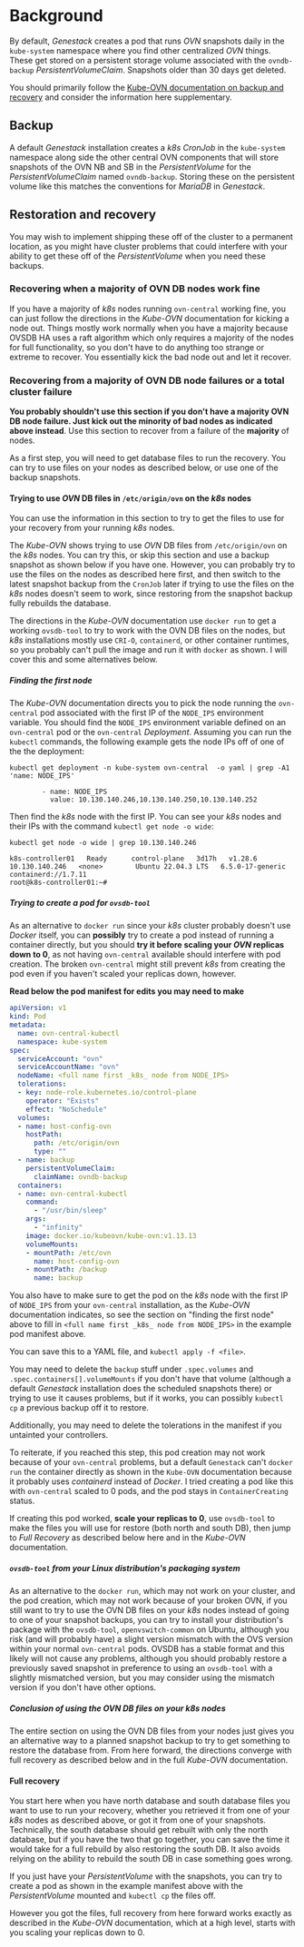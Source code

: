 # Background

By default, _Genestack_ creates a pod that runs _OVN_ snapshots daily in the `kube-system` namespace where you find other centralized _OVN_ things. These get stored on a persistent storage volume associated with the `ovndb-backup` _PersistentVolumeClaim_. Snapshots older than 30 days get deleted.

You should primarily follow the [Kube-OVN documentation on backup and recovery](https://kubeovn.github.io/docs/stable/en/ops/recover-db/) and consider the information here supplementary.

## Backup

A default _Genestack_ installation creates a _k8s_ _CronJob_ in the `kube-system` namespace along side the other central OVN components that will store snapshots of the OVN NB and SB in the _PersistentVolume_ for the _PersistentVolumeClaim_ named `ovndb-backup`. Storing these on the persistent volume like this matches the conventions for _MariaDB_ in _Genestack_.

## Restoration and recovery

You may wish to implement shipping these off of the cluster to a permanent location, as you might have cluster problems that could interfere with your ability to get these off of the _PersistentVolume_ when you need these backups.

### Recovering when a majority of OVN DB nodes work fine

If you have a majority of _k8s_ nodes running `ovn-central` working fine, you can just follow the directions in the _Kube-OVN_ documentation for kicking a node out. Things mostly work normally when you have a majority because OVSDB HA uses a raft algorithm which only requires a majority of the nodes for full functionality, so you don't have to do anything too strange or extreme to recover. You essentially kick the bad node out and let it recover.

### Recovering from a majority of OVN DB node failures or a total cluster failure

**You probably shouldn't use this section if you don't have a majority OVN DB node failure. Just kick out the minority of bad nodes as indicated above instead**. Use this section to recover from a failure of the **majority** of nodes.

As a first step, you will need to get database files to run the recovery. You can try to use files on your nodes as described below, or use one of the backup snapshots.

#### Trying to use _OVN_ DB files in `/etc/origin/ovn` on the _k8s_ nodes

You can use the information in this section to try to get the files to use for your recovery from your running _k8s_ nodes.

The _Kube-OVN_ shows trying to use _OVN_ DB files from `/etc/origin/ovn` on the _k8s_ nodes. You can try this, or skip this section and use a backup snapshot as shown below if you have one. However, you can probably try to use the files on the nodes as described here first, and then switch to the latest snapshot backup from the `CronJob` later if trying to use the files on the _k8s_ nodes doesn't seem to work, since restoring from the snapshot backup fully rebuilds the database.

The directions in the _Kube-OVN_ documentation use `docker run` to get a working `ovsdb-tool` to try to work with the OVN DB files on the nodes, but _k8s_ installations mostly use `CRI-O`, `containerd`, or other container runtimes, so you probably can't pull the image and run it with `docker` as shown. I will cover this and some alternatives below.

##### Finding the first node

The _Kube-OVN_ documentation directs you to pick the node running the `ovn-central` pod associated with the first IP of the `NODE_IPS` environment variable. You should find the `NODE_IPS` environment variable defined on an `ovn-central` pod or the `ovn-central` _Deployment_. Assuming you can run the `kubectl` commands, the following example gets the node IPs off of one of the the deployment:

``` shell
kubectl get deployment -n kube-system ovn-central  -o yaml | grep -A1 'name: NODE_IPS'

        - name: NODE_IPS
          value: 10.130.140.246,10.130.140.250,10.130.140.252
```

Then find the _k8s_ node with the first IP. You can see your _k8s_ nodes and their IPs with the command `kubectl get node -o wide`:

``` shell
kubectl get node -o wide | grep 10.130.140.246

k8s-controller01   Ready      control-plane   3d17h   v1.28.6   10.130.140.246   <none>        Ubuntu 22.04.3 LTS   6.5.0-17-generic    containerd://1.7.11
root@k8s-controller01:~#
```

##### Trying to create a pod for `ovsdb-tool`

As an alternative to `docker run` since your _k8s_ cluster probably doesn't use _Docker_ itself, you can **possibly** try to create a pod instead of running a container directly, but you should **try it before scaling your _OVN_ replicas down to 0**, as not having `ovn-central` available should interfere with pod creation. The broken `ovn-central` might still prevent _k8s_ from creating the pod even if you haven't scaled your replicas down, however.

**Read below the pod manifest for edits you may need to make**

``` yaml
apiVersion: v1
kind: Pod
metadata:
  name: ovn-central-kubectl
  namespace: kube-system
spec:
  serviceAccount: "ovn"
  serviceAccountName: "ovn"
  nodeName: <full name first _k8s_ node from NODE_IPS>
  tolerations:
  - key: node-role.kubernetes.io/control-plane
    operator: "Exists"
    effect: "NoSchedule"
  volumes:
  - name: host-config-ovn
    hostPath:
      path: /etc/origin/ovn
      type: ""
  - name: backup
    persistentVolumeClaim:
      claimName: ovndb-backup
  containers:
  - name: ovn-central-kubectl
    command:
      - "/usr/bin/sleep"
    args:
      - "infinity"
    image: docker.io/kubeovn/kube-ovn:v1.13.13
    volumeMounts:
    - mountPath: /etc/ovn
      name: host-config-ovn
    - mountPath: /backup
      name: backup
```

You also have to make sure to get the pod on the _k8s_ node with the first IP of `NODE_IPS` from your `ovn-central` installation, as the _Kube-OVN_ documentation indicates, so see the section on "finding the first node" above to fill in `<full name first _k8s_ node from NODE_IPS>` in the example pod manifest above.

You can save this to a YAML file, and `kubectl apply -f <file>`.

You may need to delete the `backup` stuff under `.spec.volumes` and `.spec.containers[].volumeMounts` if you don't have that volume (although a default _Genestack_ installation does the scheduled snapshots there) or trying to use it causes problems, but if it works, you can possibly `kubectl cp` a previous backup off it to restore.

Additionally, you may need to delete the tolerations in the manifest if you untainted your controllers.

To reiterate, if you reached this step, this pod creation may not work because of your `ovn-central` problems, but a default `Genestack` can't `docker run` the container directly as shown in the `Kube-OVN` documentation because it probably uses _containerd_ instead of _Docker_. I tried creating a pod like this with `ovn-central` scaled to 0 pods, and the pod stays in `ContainerCreating` status.

If creating this pod worked, **scale your replicas to 0**, use `ovsdb-tool` to make the files you will use for restore (both north and south DB), then jump to _Full Recovery_ as described below here and in the _Kube-OVN_ documentation.

##### `ovsdb-tool` from your Linux distribution's packaging system

As an alternative to the `docker run`, which may not work on your cluster, and the pod creation, which may not work because of your broken OVN, if you still want to try to use the OVN DB files on your _k8s_ nodes instead of going to one of your snapshot backups, you can try to install your distribution's package with the `ovsdb-tool`, `openvswitch-common` on Ubuntu, although you risk (and will probably have) a slight version mismatch with the OVS version within your normal `ovn-central` pods. OVSDB has a stable format and this likely will not cause any problems, although you should probably restore a previously saved snapshot in preference to using an `ovsdb-tool` with a slightly mismatched version, but you may consider using the mismatch version if you don't have other options.

##### Conclusion of using the OVN DB files on your _k8s_ nodes

The entire section on using the OVN DB files from your nodes just gives you an alternative way to a planned snapshot backup to try to get something to restore the database from. From here forward, the directions converge with full recovery as described below and in the full _Kube-OVN_ documentation.

#### Full recovery

You start here when you have north database and south database files you want to use to run your recovery, whether you retrieved it from one of your _k8s_ nodes as described above, or got it from one of your snapshots. Technically, the south database should get rebuilt with only the north database, but if you have the two that go together, you can save the time it would take for a full rebuild by also restoring the south DB. It also avoids relying on the ability to rebuild the south DB in case something goes wrong.

If you just have your _PersistentVolume_ with the snapshots, you can try to create a pod as shown in the example manifest above with the _PersistentVolume_ mounted and `kubectl cp` the files off.

However you got the files, full recovery from here forward works exactly as described in the _Kube-OVN_ documentation, which at a high level, starts with you scaling your replicas down to 0.

